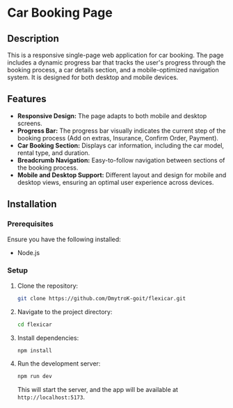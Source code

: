 # Car Booking Page

## Description

This is a responsive single-page web application for car booking. The page
includes a dynamic progress bar that tracks the user's progress through the
booking process, a car details section, and a mobile-optimized navigation
system. It is designed for both desktop and mobile devices.

## Features

- **Responsive Design:** The page adapts to both mobile and desktop screens.
- **Progress Bar:** The progress bar visually indicates the current step of the
  booking process (Add on extras, Insurance, Confirm Order, Payment).
- **Car Booking Section:** Displays car information, including the car model,
  rental type, and duration.
- **Breadcrumb Navigation:** Easy-to-follow navigation between sections of the
  booking process.
- **Mobile and Desktop Support:** Different layout and design for mobile and
  desktop views, ensuring an optimal user experience across devices.

## Installation

### Prerequisites

Ensure you have the following installed:

- Node.js

### Setup

1. Clone the repository:

   ```bash
   git clone https://github.com/DmytroK-goit/flexicar.git
   ```

2. Navigate to the project directory:

   ```bash
   cd flexicar
   ```

3. Install dependencies:

   ```bash
   npm install
   ```

4. Run the development server:

   ```bash
   npm run dev
   ```

   This will start the server, and the app will be available at
   `http://localhost:5173`.
